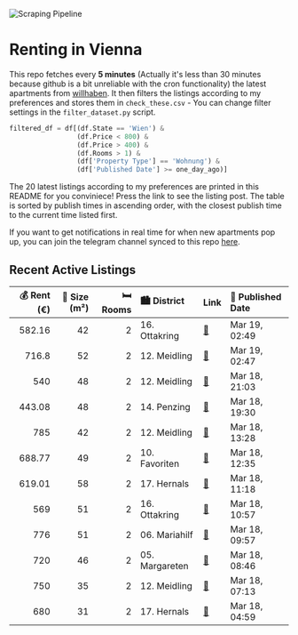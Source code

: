 ![Scraping Pipeline](https://github.com/AthomsG/renting-in-vienna/actions/workflows/run_pipeline.yml/badge.svg)


# Renting in Vienna

This repo fetches every **5 minutes** (Actually it's less than 30 minutes because github is a bit unreliable with the cron functionality) the latest apartments from [willhaben](https://www.willhaben.at/).
It then filters the listings according to my preferences and stores them in `check_these.csv` - You can change filter settings in the `filter_dataset.py` script.

```python
filtered_df = df[(df.State == 'Wien') & 
                 (df.Price < 800) &
                 (df.Price > 400) &
                 (df.Rooms > 1) &
                 (df['Property Type'] == 'Wohnung') &
                 (df['Published Date'] >= one_day_ago)]
```

The 20 latest listings according to my preferences are printed in this README for you conviniece! Press the link to see the listing post.
The table is sorted by publish times in ascending order, with the closest publish time to the current time listed first.

If you want to get notifications in real time for when new apartments pop up, you can join the telegram channel synced to this repo [here](https://t.me/+1HPAYOf5BSsyNTlk).

## Recent Active Listings

|   💰 Rent (€) |   📏 Size (m²) |   🛏️ Rooms | 🏙️ District    | Link                                                                                                                                                                                                       | 📅 Published Date   |
|-------------:|--------------:|-----------:|:---------------|:-----------------------------------------------------------------------------------------------------------------------------------------------------------------------------------------------------------|:-------------------|
|       582.16 |            42 |          2 | 16. Ottakring  | [🔗](https://www.willhaben.at/iad/immobilien/d/mietwohnungen/wien/wien-1160-ottakring/top-sanierte-2-zimmer-wohnung-im-dg%21-1174285084/)                                                                   | Mar 19, 02:49      |
|       716.8  |            52 |          2 | 12. Meidling   | [🔗](https://www.willhaben.at/iad/immobilien/d/mietwohnungen/wien/wien-1120-meidling/ger%C3%A4umige-2-zimmer-wohnung-im-eg-1214111912/)                                                                     | Mar 19, 02:47      |
|       540    |            48 |          2 | 12. Meidling   | [🔗](https://www.willhaben.at/iad/immobilien/d/mietwohnungen/wien/wien-1120-meidling/gemeindewohnung/-direktvergabe-vms-28.02.25-1212839346/)                                                               | Mar 18, 21:03      |
|       443.08 |            48 |          2 | 14. Penzing    | [🔗](https://www.willhaben.at/iad/immobilien/d/mietwohnungen/wien/wien-1140-penzing/direktvergabe-wiener-wohnen-1586852940/)                                                                                | Mar 18, 19:30      |
|       785    |            42 |          2 | 12. Meidling   | [🔗](https://www.willhaben.at/iad/immobilien/d/mietwohnungen/wien/wien-1120-meidling/wundervolle-2-zimmer-wohnung-in-toller-lage---einbauk%C3%BCche-inklusive---ab-01.05.2025-verf%C3%BCgbar%21-878246672/) | Mar 18, 13:28      |
|       688.77 |            49 |          2 | 10. Favoriten  | [🔗](https://www.willhaben.at/iad/immobilien/d/mietwohnungen/wien/wien-1100-favoriten/sehr-helle-2-zimmer-wohnung-im-zentrum-von-favoriten-794955860/)                                                      | Mar 18, 12:35      |
|       619.01 |            58 |          2 | 17. Hernals    | [🔗](https://www.willhaben.at/iad/immobilien/d/mietwohnungen/wien/wien-1170-hernals/wg-geeignet---n%C3%A4he-elterleinplatz-1365044654/)                                                                     | Mar 18, 11:18      |
|       569    |            51 |          2 | 16. Ottakring  | [🔗](https://www.willhaben.at/iad/immobilien/d/mietwohnungen/wien/wien-1160-ottakring/top-altbau-beim-brunnenmarkt-921292906/)                                                                              | Mar 18, 10:57      |
|       776    |            51 |          2 | 06. Mariahilf  | [🔗](https://www.willhaben.at/iad/immobilien/d/mietwohnungen/wien/wien-1060-mariahilf/befristete-untermiete%21-m%C3%B6bliert-%21-ruhig%21-812569613/)                                                       | Mar 18, 09:57      |
|       720    |            46 |          2 | 05. Margareten | [🔗](https://www.willhaben.at/iad/immobilien/d/mietwohnungen/wien/wien-1050-margareten/m%C3%B6blierte-wohnung-825017951/)                                                                                   | Mar 18, 08:46      |
|       750    |            35 |          2 | 12. Meidling   | [🔗](https://www.willhaben.at/iad/immobilien/d/mietwohnungen/wien/wien-1120-meidling/360%C2%B0-tour-//-neubau-balkonwohnung-am-wienerberg-783053018/)                                                       | Mar 18, 07:13      |
|       680    |            31 |          2 | 17. Hernals    | [🔗](https://www.willhaben.at/iad/immobilien/d/mietwohnungen/wien/wien-1170-hernals/zweitwohnung-%7C-studentenwohnung-mit-terrasse-1288142359/)                                                             | Mar 18, 04:59      |
